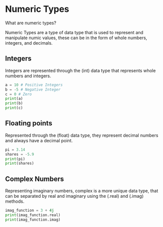 # Numeric Types
What are numeric types?

Numeric Types are a type of data type that is used to represent and manipulate numic values, these can be in the form of whole numbers, integers, and decimals.

## Integers
Integers are represented through the (int) data type that represents whole numbers and integers.

```python
a = 10 # Positive Integers
b = -5 # Negative Integer
c = 0 # Zero
print(a)
print(b)
print(c)
```
## Floating points
Represented through the (float) data type, they represent decimal numbers and always have a decimal point.

```python
pi = 3.14
shares = -5.9
print(pi)
print(shares)
```

## Complex Numbers
Representing imaginary numbers, complex is a more unique data type, that can be separated by real and imaginary using the (.real) and (.imag) methods.

```python
imag_function = 3 + 4j
print(imag_function.real)
print(imag_function.imag)
```
